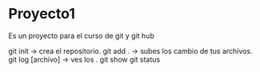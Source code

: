 # Proyecto1
Es un proyecto para el curso de git y git hub

		
git init -> crea el repositorio.
git add . -> subes los cambio de tus archivos.
git log [archivo] -> ves los .
git show
git status
